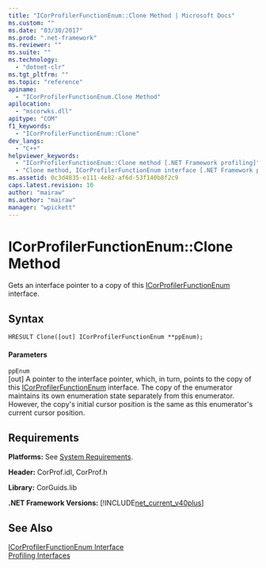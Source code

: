 ```yaml
---
title: "ICorProfilerFunctionEnum::Clone Method | Microsoft Docs"
ms.custom: ""
ms.date: "03/30/2017"
ms.prod: ".net-framework"
ms.reviewer: ""
ms.suite: ""
ms.technology: 
  - "dotnet-clr"
ms.tgt_pltfrm: ""
ms.topic: "reference"
apiname: 
  - "ICorProfilerFunctionEnum.Clone Method"
apilocation: 
  - "mscorwks.dll"
apitype: "COM"
f1_keywords: 
  - "ICorProfilerFunctionEnum::Clone"
dev_langs: 
  - "C++"
helpviewer_keywords: 
  - "ICorProfilerFunctionEnum::Clone method [.NET Framework profiling]"
  - "Clone method, ICorProfilerFunctionEnum interface [.NET Framework profiling]"
ms.assetid: 0c3d4835-e111-4e82-af6d-53f140b8f2c9
caps.latest.revision: 10
author: "mairaw"
ms.author: "mairaw"
manager: "wpickett"
---
```

# ICorProfilerFunctionEnum::Clone Method
Gets an interface pointer to a copy of this [ICorProfilerFunctionEnum](../../../../docs/framework/unmanaged-api/profiling/icorprofilerfunctionenum-interface.md) interface.  
  
## Syntax  
  
```  
HRESULT Clone([out] ICorProfilerFunctionEnum **ppEnum);  
```  
  
#### Parameters  
 `ppEnum`  
 [out] A pointer to the interface pointer, which, in turn, points to the copy of this [ICorProfilerFunctionEnum](../../../../docs/framework/unmanaged-api/profiling/icorprofilerfunctionenum-interface.md) interface. The copy of the enumerator maintains its own enumeration state separately from this enumerator. However, the copy's initial cursor position is the same as this enumerator's current cursor position.  
  
## Requirements  
 **Platforms:** See [System Requirements](../../../../docs/framework/get-started/system-requirements.md).  
  
 **Header:** CorProf.idl, CorProf.h  
  
 **Library:** CorGuids.lib  
  
 **.NET Framework Versions:** [!INCLUDE[net_current_v40plus](../../../../includes/net-current-v40plus-md.md)]  
  
## See Also  
 [ICorProfilerFunctionEnum Interface](../../../../docs/framework/unmanaged-api/profiling/icorprofilerfunctionenum-interface.md)   
 [Profiling Interfaces](../../../../docs/framework/unmanaged-api/profiling/profiling-interfaces.md)